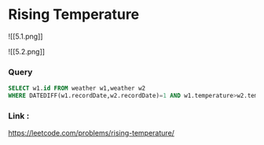 # Rising Temperature

![[5.1.png]]


![[5.2.png]]



### Query

```sql
SELECT w1.id FROM weather w1,weather w2
WHERE DATEDIFF(w1.recordDate,w2.recordDate)=1 AND w1.temperature>w2.temperature;
```


### Link :
https://leetcode.com/problems/rising-temperature/